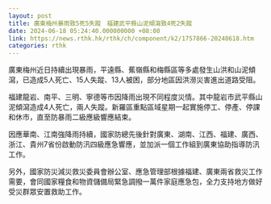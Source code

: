 ```yaml
---
layout: post
title: 廣東梅州暴雨致5死5失蹤　福建武平縣山泥傾瀉致4死2失蹤
date: 2024-06-18 05:24:40.000000000 +08:00
link: https://news.rthk.hk/rthk/ch/component/k2/1757866-20240618.htm
categories: rthk
---
```


廣東梅州近日持續出現暴雨，平遠縣、蕉嶺縣和梅縣區等多處發生山洪和山泥傾瀉，已造成5人死亡、15人失蹤、13人被困，部分地區因洪澇災害進出道路受阻。

福建龍岩、南平、三明、寧德等市因降雨出現不同程度災情。其中龍岩市武平縣山泥傾瀉造成4人死亡，兩人失蹤。新羅區重點區域星期一起實施停工、停產、停課和休市，直至防暴雨二級應級響應結束。

因應華南、江南強降雨持續，國家防總先後針對廣東、湖南、江西、福建、廣西、浙江、貴州7省份啟動防汛四級應急響應，並加派一個工作組到廣東協助指導防汛工作。

另外，國家防災減災救災委員會辦公室、應急管理部根據福建、廣東兩省救災工作需要，會同國家糧食和物資儲備局緊急調撥一萬件家庭應急包，全力支持地方做好受災群眾安置救助工作。
